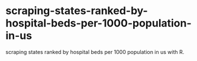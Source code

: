 # scraping-states-ranked-by-hospital-beds-per-1000-population-in-us
scraping states ranked by hospital beds per 1000 population in us with R. 
